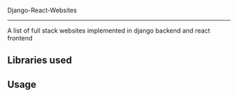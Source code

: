 Django-React-Websites

-----

A list of full stack websites implemented in django backend and react frontend


Libraries used
-----



Usage
-----

`````





`````


